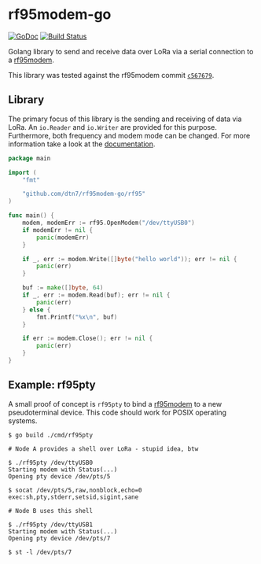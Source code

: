 # rf95modem-go

[![GoDoc](https://godoc.org/github.com/dtn7/rf95modem-go/rf95?status.svg)][godoc]
[![Build Status](https://travis-ci.org/dtn7/rf95modem-go.svg?branch=master)][travis]

Golang library to send and receive data over LoRa via a serial connection to
a [rf95modem].

This library was tested against the rf95modem commit [`c567679`][rf95modem-commit].


## Library

The primary focus of this library is the sending and receiving of data via
LoRa. An `io.Reader` and `io.Writer` are provided for this purpose. Furthermore,
both frequency and modem mode can be changed. For more information take a look
at the [documentation][godoc].

```go
package main

import (
	"fmt"

	"github.com/dtn7/rf95modem-go/rf95"
)

func main() {
	modem, modemErr := rf95.OpenModem("/dev/ttyUSB0")
	if modemErr != nil {
		panic(modemErr)
	}

	if _, err := modem.Write([]byte("hello world")); err != nil {
		panic(err)
	}

	buf := make([]byte, 64)
	if _, err := modem.Read(buf); err != nil {
		panic(err)
	} else {
		fmt.Printf("%x\n", buf)
	}

	if err := modem.Close(); err != nil {
		panic(err)
	}
}
```


##  Example: rf95pty

A small proof of concept is `rf95pty` to bind a [rf95modem] to a new pseudoterminal
device. This code should work for POSIX operating systems.

```
$ go build ./cmd/rf95pty
```

```
# Node A provides a shell over LoRa - stupid idea, btw

$ ./rf95pty /dev/ttyUSB0
Starting modem with Status(...)
Opening pty device /dev/pts/5

$ socat /dev/pts/5,raw,nonblock,echo=0 exec:sh,pty,stderr,setsid,sigint,sane
```

```
# Node B uses this shell

$ ./rf95pty /dev/ttyUSB1
Starting modem with Status(...)
Opening pty device /dev/pts/7

$ st -l /dev/pts/7
```


[godoc]: https://godoc.org/github.com/dtn7/rf95modem-go/rf95
[rf95modem]: https://github.com/gh0st42/rf95modem 
[rf95modem-commit]: https://github.com/gh0st42/rf95modem/commit/c567679ba43328914aa2495ce6338ad540547c3a
[travis]: https://travis-ci.org/dtn7/rf95modem-go
